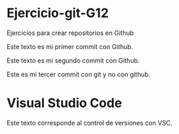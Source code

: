 # Ejercicio-git-G12
Ejercicios para crear repositorios en Github

Este texto es mi primer commit con Github.

Este texto es mi segundo commit con Github.

Este es mi tercer commit con git y no con github.

# Visual Studio Code
Este texto corresponde al control de versiones con VSC.
